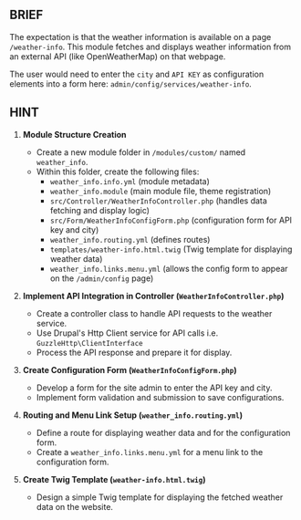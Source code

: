 ## BRIEF

The expectation is that the weather information is available on a page `/weather-info`. 
This module fetches and displays weather information from an external API (like OpenWeatherMap) on that webpage.

The user would need to enter the `city` and `API KEY` as configuration elements into a form here: `admin/config/services/weather-info`.

## HINT

1. **Module Structure Creation**
   - Create a new module folder in `/modules/custom/` named `weather_info`.
   - Within this folder, create the following files:
     - `weather_info.info.yml` (module metadata)
     - `weather_info.module` (main module file, theme registration)
     - `src/Controller/WeatherInfoController.php` (handles data fetching and display logic)
     - `src/Form/WeatherInfoConfigForm.php` (configuration form for API key and city)
     - `weather_info.routing.yml` (defines routes)
     - `templates/weather-info.html.twig` (Twig template for displaying weather data)
     - `weather_info.links.menu.yml` (allows the config form to appear on the `/admin/config` page)

2. **Implement API Integration in Controller (`WeatherInfoController.php`)**
   - Create a controller class to handle API requests to the weather service.
   - Use Drupal's Http Client service for API calls i.e. `GuzzleHttp\ClientInterface`
   - Process the API response and prepare it for display.

3. **Create Configuration Form (`WeatherInfoConfigForm.php`)**
   - Develop a form for the site admin to enter the API key and city.
   - Implement form validation and submission to save configurations.

4. **Routing and Menu Link Setup (`weather_info.routing.yml`)**
   - Define a route for displaying weather data and for the configuration form.
   - Create a `weather_info.links.menu.yml` for a menu link to the configuration form.

5. **Create Twig Template (`weather-info.html.twig`)**
   - Design a simple Twig template for displaying the fetched weather data on the website.
